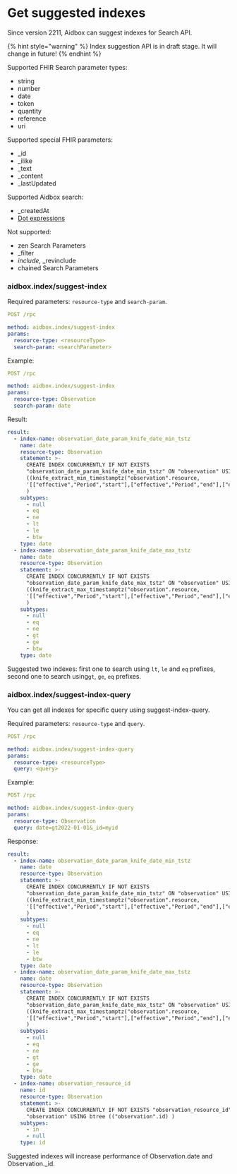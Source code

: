 # Get suggested indexes

Since version 2211, Aidbox can suggest indexes for Search API.&#x20;

{% hint style="warning" %}
Index suggestion API is in draft stage. It will change in future!
{% endhint %}

Supported FHIR Search parameter types:

* string
* number
* date
* token
* quantity
* reference
* uri

Supported special FHIR parameters:

* \_id
* \_ilike
* \_text
* \_content
* \_lastUpdated

Supported Aidbox search:

* \_createdAt
* [Dot expressions](../../api-1/api/aidbox-search.md#dot-expressions)

Not supported:

* zen Search Parameters
* \_filter
* _include,_ \_revinclude
* chained Search Parameters

### aidbox.index/suggest-index

Required parameters: `resource-type` and `search-param`.

```yaml
POST /rpc

method: aidbox.index/suggest-index
params:
  resource-type: <resourceType>
  search-param: <searchParameter>
```

Example:

```yaml
POST /rpc

method: aidbox.index/suggest-index
params:
  resource-type: Observation
  search-param: date
```

Result:

```yaml
result:
  - index-name: observation_date_param_knife_date_min_tstz
    name: date
    resource-type: Observation
    statement: >-
      CREATE INDEX CONCURRENTLY IF NOT EXISTS
      "observation_date_param_knife_date_min_tstz" ON "observation" USING btree
      ((knife_extract_min_timestamptz("observation".resource,
      '[["effective","Period","start"],["effective","Period","end"],["effective","dateTime"],["effective","Timing","event"],["effective","instant"]]'))
      )
    subtypes:
      - null
      - eq
      - ne
      - lt
      - le
      - btw
    type: date
  - index-name: observation_date_param_knife_date_max_tstz
    name: date
    resource-type: Observation
    statement: >-
      CREATE INDEX CONCURRENTLY IF NOT EXISTS
      "observation_date_param_knife_date_max_tstz" ON "observation" USING btree
      ((knife_extract_max_timestamptz("observation".resource,
      '[["effective","Period","start"],["effective","Period","end"],["effective","dateTime"],["effective","Timing","event"],["effective","instant"]]'))
      )
    subtypes:
      - null
      - eq
      - ne
      - gt
      - ge
      - btw
    type: date
```

Suggested two indexes: first one to search using `lt`, `le` and `eq` prefixes, second one to search using`gt`, `ge`, `eq` prefixes.&#x20;

### aidbox.index/suggest-index-query

You can get all indexes for specific query using suggest-index-query.

Required parameters: `resource-type` and `query`.

```yaml
POST /rpc

method: aidbox.index/suggest-index-query
params:
  resource-type: <resourceType>
  query: <query>
```

Example:

```yaml
POST /rpc

method: aidbox.index/suggest-index-query
params:
  resource-type: Observation
  query: date=gt2022-01-01&_id=myid
```

Response:

```yaml
result:
  - index-name: observation_date_param_knife_date_min_tstz
    name: date
    resource-type: Observation
    statement: >-
      CREATE INDEX CONCURRENTLY IF NOT EXISTS
      "observation_date_param_knife_date_min_tstz" ON "observation" USING btree
      ((knife_extract_min_timestamptz("observation".resource,
      '[["effective","Period","start"],["effective","Period","end"],["effective","dateTime"],["effective","Timing","event"],["effective","instant"]]'))
      )
    subtypes:
      - null
      - eq
      - ne
      - lt
      - le
      - btw
    type: date
  - index-name: observation_date_param_knife_date_max_tstz
    name: date
    resource-type: Observation
    statement: >-
      CREATE INDEX CONCURRENTLY IF NOT EXISTS
      "observation_date_param_knife_date_max_tstz" ON "observation" USING btree
      ((knife_extract_max_timestamptz("observation".resource,
      '[["effective","Period","start"],["effective","Period","end"],["effective","dateTime"],["effective","Timing","event"],["effective","instant"]]'))
      )
    subtypes:
      - null
      - eq
      - ne
      - gt
      - ge
      - btw
    type: date
  - index-name: observation_resource_id
    name: id
    resource-type: Observation
    statement: >-
      CREATE INDEX CONCURRENTLY IF NOT EXISTS "observation_resource_id" ON
      "observation" USING btree (("observation".id) )
    subtypes:
      - in
      - null
    type: id
```

Suggested indexes will increase performance of Observation.date and Observation.\_id.
